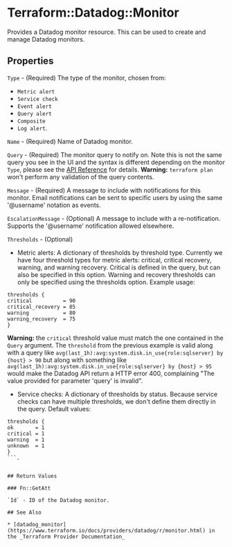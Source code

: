 # Terraform::Datadog::Monitor

Provides a Datadog monitor resource. This can be used to create and manage Datadog monitors.

## Properties

`Type` - (Required) The type of the monitor, chosen from:
* `Metric alert`
* `Service check`
* `Event alert`
* `Query alert`
* `Composite`
* `Log alert`.

`Name` - (Required) Name of Datadog monitor.

`Query` - (Required) The monitor query to notify on. Note this is not the same query you see in the UI and
the syntax is different depending on the monitor `Type`, please see the [API Reference](https://docs.datadoghq.com/api/?lang=python#create-a-monitor) for details. **Warning:** `terraform plan` won't perform any validation of the query contents.

`Message` - (Required) A message to include with notifications for this monitor.
Email notifications can be sent to specific users by using the same '@username' notation as events.

`EscalationMessage` - (Optional) A message to include with a re-notification. Supports the '@username'
notification allowed elsewhere.

`Thresholds` - (Optional)
* Metric alerts:
A dictionary of thresholds by threshold type. Currently we have four threshold types for metric alerts: critical, critical recovery, warning, and warning recovery. Critical is defined in the query, but can also be specified in this option. Warning and recovery thresholds can only be specified using the thresholds option.
Example usage:
```
thresholds {
critical          = 90
critical_recovery = 85
warning           = 80
warning_recovery  = 75
}
```
**Warning:** the `critical` threshold value must match the one contained in the `Query` argument. The `threshold` from the previous example is valid along with a query like `avg(last_1h):avg:system.disk.in_use{role:sqlserver} by {host} > 90` but
along with something like `avg(last_1h):avg:system.disk.in_use{role:sqlserver} by {host} > 95` would make the Datadog API return a HTTP error 400, complaining "The value provided for parameter 'query' is invalid".
* Service checks:
A dictionary of thresholds by status. Because service checks can have multiple thresholds, we don't define them directly in the query.
Default values:
```
thresholds {
ok       = 1
critical = 1
warning  = 1
unknown  = 1
}
```.


## Return Values

### Fn::GetAtt

`Id` - ID of the Datadog monitor.

## See Also

* [datadog_monitor](https://www.terraform.io/docs/providers/datadog/r/monitor.html) in the _Terraform Provider Documentation_